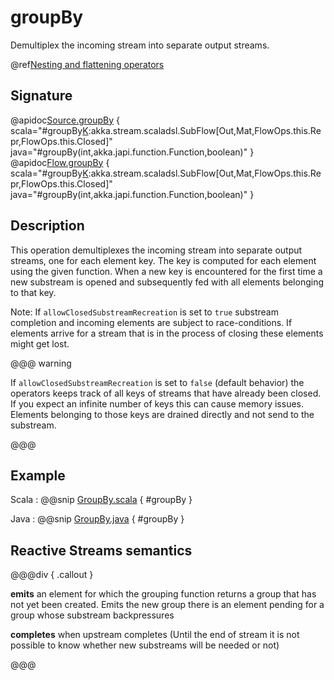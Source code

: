 # groupBy

Demultiplex the incoming stream into separate output streams.

@ref[Nesting and flattening operators](../index.md#nesting-and-flattening-operators)

## Signature

@apidoc[Source.groupBy](Source) { scala="#groupBy[K](maxSubstreams:Int,f:Out=&gt;K):akka.stream.scaladsl.SubFlow[Out,Mat,FlowOps.this.Repr,FlowOps.this.Closed]" java="#groupBy(int,akka.japi.function.Function,boolean)" }
@apidoc[Flow.groupBy](Flow) { scala="#groupBy[K](maxSubstreams:Int,f:Out=&gt;K):akka.stream.scaladsl.SubFlow[Out,Mat,FlowOps.this.Repr,FlowOps.this.Closed]" java="#groupBy(int,akka.japi.function.Function,boolean)" }


## Description

This operation demultiplexes the incoming stream into separate output streams, one for each element key. The
key is computed for each element using the given function. When a new key is encountered for the first time
a new substream is opened and subsequently fed with all elements belonging to that key.

Note: If `allowClosedSubstreamRecreation` is set to `true` substream completion and incoming
elements are subject to race-conditions. If elements arrive for a stream that is in the process
of closing these elements might get lost.

@@@ warning

If `allowClosedSubstreamRecreation` is set to `false` (default behavior) the operators keeps track of all
keys of streams that have already been closed. If you expect an infinite number of keys this can cause
memory issues. Elements belonging to those keys are drained directly and not send to the substream.

@@@

## Example

Scala
:   @@snip [GroupBy.scala](/akka-docs/src/test/scala/docs/stream/operators/sourceorflow/GroupBy.scala) { #groupBy }

Java
:   @@snip [GroupBy.java](/akka-docs/src/test/java/jdocs/stream/operators/SourceOrFlow.java) { #groupBy }

## Reactive Streams semantics

@@@div { .callout }

**emits** an element for which the grouping function returns a group that has not yet been created. Emits the new group
there is an element pending for a group whose substream backpressures

**completes** when upstream completes (Until the end of stream it is not possible to know whether new substreams will be needed or not)

@@@

